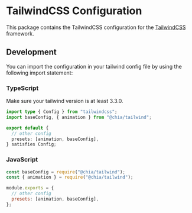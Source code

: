 # TailwindCSS Configuration

This package contains the TailwindCSS configuration for the [TailwindCSS](https://tailwindcss.com/) framework.

## Development

You can import the configuration in your tailwind config file by using the following import statement:

### TypeScript

Make sure your tailwind version is at least 3.3.0.

```ts
import type { Config } from "tailwindcss";
import baseConfig, { animation } from "@chia/tailwind";

export default {
  // other config
  presets: [animation, baseConfig],
} satisfies Config;
```

### JavaScript

```js
const baseConfig = require("@chia/tailwind");
const { animation } = require("@chia/tailwind");

module.exports = {
  // other config
  presets: [animation, baseConfig],
};
```
